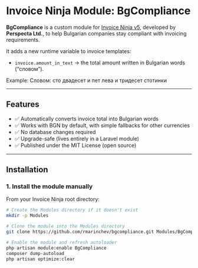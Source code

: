 # Invoice Ninja Module: BgCompliance

**BgCompliance** is a custom module for [Invoice Ninja v5](https://github.com/invoiceninja/invoiceninja), developed by **Perspecta Ltd.**, to help Bulgarian companies stay compliant with invoicing requirements.

It adds a new runtime variable to invoice templates:

- `invoice.amount_in_text` → the total amount written in Bulgarian words (“словом”).

Example: Словом: сто двадесет и пет лева и тридесет стотинки


---

## Features

- ✅ Automatically converts invoice total into Bulgarian words  
- ✅ Works with BGN by default, with simple fallbacks for other currencies  
- ✅ No database changes required  
- ✅ Upgrade-safe (lives entirely in a Laravel module)  
- ✅ Published under the MIT License (open source)

---

## Installation

### 1. Install the module manually

From your Invoice Ninja root directory:

```bash
# Create the Modules directory if it doesn't exist
mkdir -p Modules

# Clone the module into the Modules directory
git clone https://github.com/rmarinchev/bgcompliance.git Modules/BgCompliance

# Enable the module and refresh autoloader
php artisan module:enable BgCompliance
composer dump-autoload
php artisan optimize:clear
```
